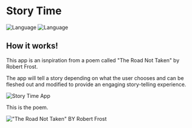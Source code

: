 # Story Time

![Language](https://img.shields.io/badge/Swift-5.0-orange.svg)
![Language](https://img.shields.io/badge/iOS-13.0-orange.svg)

## How it works!
<p>This app is an isnpiration from a poem called "The Road Not Taken" by Robert Frost. </p>
<p>The app will tell a story depending on what the user chooses and can be fleshed out and modified to provide an engaging story-telling experience.</p>

![Story Time App](https://user-images.githubusercontent.com/39883704/72671791-b0080680-3a1d-11ea-920c-663dbf3663bf.gif)

<p>This is the poem.</p>

!["The Road Not Taken" BY Robert Frost](https://user-images.githubusercontent.com/39883704/72671769-5dc6e580-3a1d-11ea-8406-c1b6679d924e.jpg)


